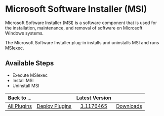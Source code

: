 
# Microsoft Software Installer (MSI)

Microsoft Software Installer (MSI) is a software component that is used for the installation, maintenance, and removal of software on Microsoft Windows systems.

The Microsoft Software Installer plug-in installs and uninstalls MSI and runs MSIexec.


## Available Steps

* Execute MSIexec
* Install MSI
* Uninstall MSI



|Back to ...||Latest Version||
| :---: | :---: | :---: | :---: |
|[All Plugins](../../index.md)|[Deploy Plugins](../README.md)|[3.1176465](https://raw.githubusercontent.com/UrbanCode/IBM-UCD-PLUGINS/main/files/MSI/ucd-MSI-3.1176465.zip)|[Downloads](downloads.md)|

